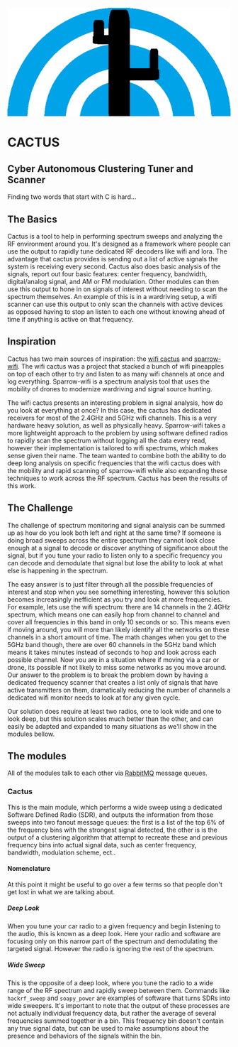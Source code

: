 ![A really crappy logo made in paint](./images/cactus.png)

# CACTUS

## Cyber Autonomous Clustering Tuner and Scanner

 Finding two words that start with C is hard...

## The Basics

Cactus is a tool to help in performing spectrum sweeps and analyzing the RF environment around you.  It's designed as a framework where people can use the output to rapidly tune dedicated RF decoders like wifi and lora.  The advantage that cactus provides is sending out a list of active signals the system is receiving every second.  Cactus also does basic analysis of the signals, report out four basic features: center frequency, bandwidth, digital/analog signal, and AM or FM modulation.  Other modules can then use this output to hone in on signals of interest without needing to scan the spectrum themselves.  An example of this is in a wardriving setup, a wifi scanner can use this output to only scan the channels with active devices as opposed having to stop an listen to each one without knowing ahead of time if anything is active on that frequency.

## Inspiration

Cactus has two main sources of inspiration: the [wifi cactus](https://blog.adafruit.com/2017/08/02/wificactus-when-you-need-to-know-about-hackers-wearablewednesday/) and [sparrow-wifi](https://github.com/ghostop14/sparrow-wifi).  The wifi cactus was a project that stacked a bunch of wifi pineapples on top of each other to try and listen to as many wifi channels at once and log everything.  Sparrow-wifi is a spectrum analysis tool that uses the mobility of drones to modernize wardriving and signal source hunting.  

The wifi cactus presents an interesting problem in signal analysis, how do you look at everything at once?  In this case, the cactus has dedicated receivers for most of the 2.4GHz and 5GHz wifi channels.  This is a very hardware heavy solution, as well as physically heavy.  Sparrow-wifi takes a more lightweight approach to the problem by using software defined radios to rapidly scan the spectrum without logging all the data every read, however their implementation is tailored to wifi spectrums, which makes sense given their name.  The team wanted to combine both the ability to do deep long analysis on specific frequencies that the wifi cactus does with the mobility and rapid scanning of sparrow-wifi while also expanding these techniques to work across the RF spectrum.  Cactus has been the results of this work.  

## The Challenge

The challenge of spectrum monitoring and signal analysis can be summed up as how do you look both left and right at the same time?  If someone is doing broad sweeps across the entire spectrum they cannot look close enough at a signal to decode or discover anything of significance about the signal, but if you tune your radio to listen only to a specific frequency you can decode and demodulate that signal but lose the ability to look at what else is happening in the spectrum.  

The easy answer is to just filter through all the possible frequencies of interest and stop when you see something interesting, however this solution becomes increasingly inefficient as you try and look at more frequencies.  For example, lets use the wifi spectrum: there are 14 channels in the 2.4GHz spectrum, which means one can easily hop from channel to channel and cover all frequencies in this band in only 10 seconds or so.  This means even if moving around, you will more than likely identify all the networks on these channels in a short amount of time.  The math changes when you get to the 5GHz band though, there are over 60 channels in the 5GHz band which means it takes minutes instead of seconds to hop and look across each possible channel.  Now you are in a situation where if moving via a car or drone, its possible if not likely to miss some networks as you move around.  Our answer to the problem is to break the problem down by having a dedicated frequency scanner that creates a list only of signals that have active transmitters on them, dramatically reducing the number of channels a dedicated wifi monitor needs to look at for any given cycle.  

Our solution does require at least two radios, one to look wide and one to look deep, but this solution scales much better than the other, and can easily be adapted and expanded to many situations as we'll show in the modules bellow.  

## The modules

All of the modules talk to each other via [RabbitMQ](https://www.rabbitmq.com/) message queues.  

### Cactus

This is the main module, which performs a wide sweep using a dedicated Software Defined Radio (SDR), and outputs the information from those sweeps into two fanout message queues: the first is a list of the top 6% of the frequency bins with the strongest signal detected, the other is is the output of a clustering algorithm that attempt to recreate these and previous frequency bins into actual signal data, such as center frequency, bandwidth, modulation scheme, ect..

#### Nomenclature

At this point it might be useful to go over a few terms so that people don't get lost in what we are talking about.  

##### Deep Look

When you tune your car radio to a given frequency and begin listening to the audio, this is known as a deep look.  Here your radio and software are focusing only on this narrow part of the spectrum and demodulating the targeted signal.  However the radio is ignoring the rest of the spectrum.  

##### Wide Sweep

This is the opposite of a deep look, where you tune the radio to a wide range of the RF spectrum and rapidly sweep between them.  Commands like `hackrf_sweep` and `soapy_power` are examples of software that turns SDRs into wide sweepers.  It's important to note that the output of these processes are not actually individual frequency data, but rather the average of several frequencies summed together in a bin.  This frequency bin doesn't contain any true signal data, but can be used to make assumptions about the presence and behaviors of the signals within the bin.  